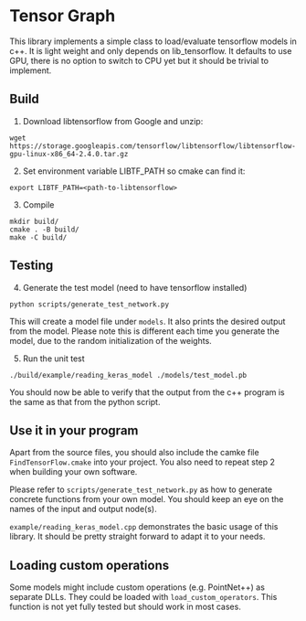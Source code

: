 Tensor Graph
===

This library implements a simple class to load/evaluate tensorflow models in c++. It is light weight and only depends on lib_tensorflow. It defaults to use GPU, there is no option to switch to CPU yet but it should be trivial to implement.

## Build

1. Download libtensorflow from Google and unzip:

```
wget https://storage.googleapis.com/tensorflow/libtensorflow/libtensorflow-gpu-linux-x86_64-2.4.0.tar.gz
```

2. Set environment variable LIBTF_PATH so cmake can find it:

```
export LIBTF_PATH=<path-to-libtensorflow>
```

3. Compile 

```
mkdir build/
cmake . -B build/
make -C build/
```

## Testing

4. Generate the test model (need to have tensorflow installed)

```
python scripts/generate_test_network.py
```

This will create a model file under ```models```. It also prints the desired output from the model. Please note this is different each time you generate the model, due to the random initialization of the weights.

5. Run the unit test

```
./build/example/reading_keras_model ./models/test_model.pb
```

You should now be able to verify that the output from the c++ program is the same as that from the python script. 

## Use it in your program

Apart from the source files, you should also include the camke file ```FindTensorFlow.cmake``` into your project. You also need to repeat step 2 when building your own software.

Please refer to ```scripts/generate_test_network.py``` as how to generate concrete functions from your own model. You should keep an eye on the names of the input and output node(s).

```example/reading_keras_model.cpp``` demonstrates the basic usage of this library. It should be pretty straight forward to adapt it to your needs.

## Loading custom operations

Some models might include custom operations (e.g. PointNet++) as separate DLLs. They could be loaded with ```load_custom_operators```. This function is not yet fully tested but should work in most cases. 